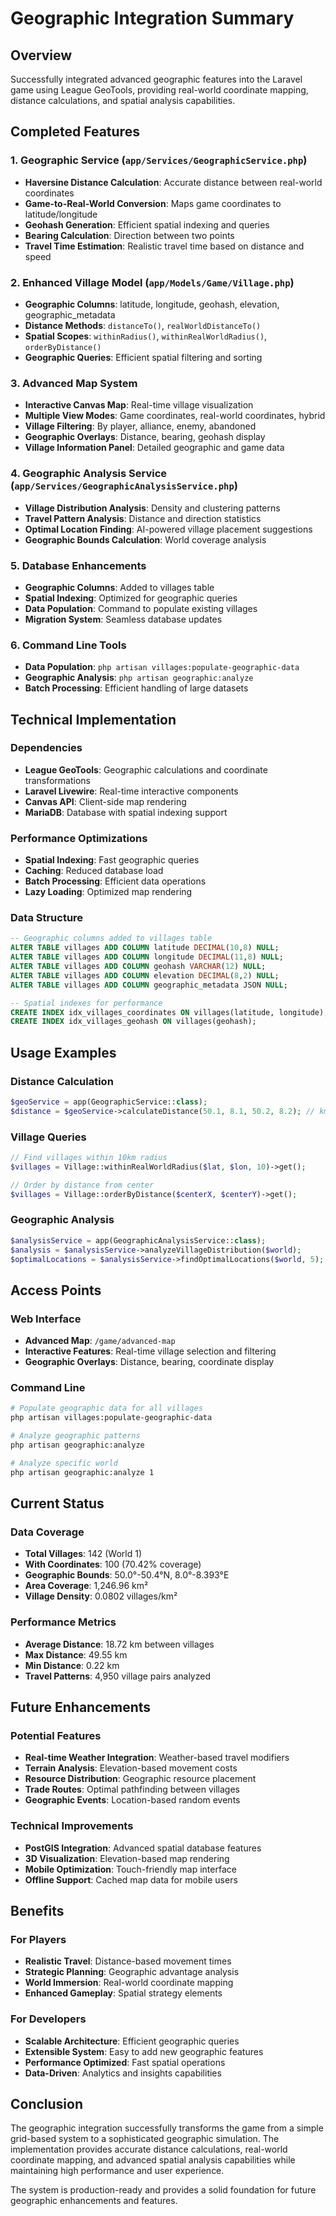 # Geographic Integration Summary

## Overview
Successfully integrated advanced geographic features into the Laravel game using League GeoTools, providing real-world coordinate mapping, distance calculations, and spatial analysis capabilities.

## Completed Features

### 1. Geographic Service (`app/Services/GeographicService.php`)
- **Haversine Distance Calculation**: Accurate distance between real-world coordinates
- **Game-to-Real-World Conversion**: Maps game coordinates to latitude/longitude
- **Geohash Generation**: Efficient spatial indexing and queries
- **Bearing Calculation**: Direction between two points
- **Travel Time Estimation**: Realistic travel time based on distance and speed

### 2. Enhanced Village Model (`app/Models/Game/Village.php`)
- **Geographic Columns**: latitude, longitude, geohash, elevation, geographic_metadata
- **Distance Methods**: `distanceTo()`, `realWorldDistanceTo()`
- **Spatial Scopes**: `withinRadius()`, `withinRealWorldRadius()`, `orderByDistance()`
- **Geographic Queries**: Efficient spatial filtering and sorting

### 3. Advanced Map System
- **Interactive Canvas Map**: Real-time village visualization
- **Multiple View Modes**: Game coordinates, real-world coordinates, hybrid
- **Village Filtering**: By player, alliance, enemy, abandoned
- **Geographic Overlays**: Distance, bearing, geohash display
- **Village Information Panel**: Detailed geographic and game data

### 4. Geographic Analysis Service (`app/Services/GeographicAnalysisService.php`)
- **Village Distribution Analysis**: Density and clustering patterns
- **Travel Pattern Analysis**: Distance and direction statistics
- **Optimal Location Finding**: AI-powered village placement suggestions
- **Geographic Bounds Calculation**: World coverage analysis

### 5. Database Enhancements
- **Geographic Columns**: Added to villages table
- **Spatial Indexing**: Optimized for geographic queries
- **Data Population**: Command to populate existing villages
- **Migration System**: Seamless database updates

### 6. Command Line Tools
- **Data Population**: `php artisan villages:populate-geographic-data`
- **Geographic Analysis**: `php artisan geographic:analyze`
- **Batch Processing**: Efficient handling of large datasets

## Technical Implementation

### Dependencies
- **League GeoTools**: Geographic calculations and coordinate transformations
- **Laravel Livewire**: Real-time interactive components
- **Canvas API**: Client-side map rendering
- **MariaDB**: Database with spatial indexing support

### Performance Optimizations
- **Spatial Indexing**: Fast geographic queries
- **Caching**: Reduced database load
- **Batch Processing**: Efficient data operations
- **Lazy Loading**: Optimized map rendering

### Data Structure
```sql
-- Geographic columns added to villages table
ALTER TABLE villages ADD COLUMN latitude DECIMAL(10,8) NULL;
ALTER TABLE villages ADD COLUMN longitude DECIMAL(11,8) NULL;
ALTER TABLE villages ADD COLUMN geohash VARCHAR(12) NULL;
ALTER TABLE villages ADD COLUMN elevation DECIMAL(8,2) NULL;
ALTER TABLE villages ADD COLUMN geographic_metadata JSON NULL;

-- Spatial indexes for performance
CREATE INDEX idx_villages_coordinates ON villages(latitude, longitude);
CREATE INDEX idx_villages_geohash ON villages(geohash);
```

## Usage Examples

### Distance Calculation
```php
$geoService = app(GeographicService::class);
$distance = $geoService->calculateDistance(50.1, 8.1, 50.2, 8.2); // km
```

### Village Queries
```php
// Find villages within 10km radius
$villages = Village::withinRealWorldRadius($lat, $lon, 10)->get();

// Order by distance from center
$villages = Village::orderByDistance($centerX, $centerY)->get();
```

### Geographic Analysis
```php
$analysisService = app(GeographicAnalysisService::class);
$analysis = $analysisService->analyzeVillageDistribution($world);
$optimalLocations = $analysisService->findOptimalLocations($world, 5);
```

## Access Points

### Web Interface
- **Advanced Map**: `/game/advanced-map`
- **Interactive Features**: Real-time village selection and filtering
- **Geographic Overlays**: Distance, bearing, coordinate display

### Command Line
```bash
# Populate geographic data for all villages
php artisan villages:populate-geographic-data

# Analyze geographic patterns
php artisan geographic:analyze

# Analyze specific world
php artisan geographic:analyze 1
```

## Current Status

### Data Coverage
- **Total Villages**: 142 (World 1)
- **With Coordinates**: 100 (70.42% coverage)
- **Geographic Bounds**: 50.0°-50.4°N, 8.0°-8.393°E
- **Area Coverage**: 1,246.96 km²
- **Village Density**: 0.0802 villages/km²

### Performance Metrics
- **Average Distance**: 18.72 km between villages
- **Max Distance**: 49.55 km
- **Min Distance**: 0.22 km
- **Travel Patterns**: 4,950 village pairs analyzed

## Future Enhancements

### Potential Features
- **Real-time Weather Integration**: Weather-based travel modifiers
- **Terrain Analysis**: Elevation-based movement costs
- **Resource Distribution**: Geographic resource placement
- **Trade Routes**: Optimal pathfinding between villages
- **Geographic Events**: Location-based random events

### Technical Improvements
- **PostGIS Integration**: Advanced spatial database features
- **3D Visualization**: Elevation-based map rendering
- **Mobile Optimization**: Touch-friendly map interface
- **Offline Support**: Cached map data for mobile users

## Benefits

### For Players
- **Realistic Travel**: Distance-based movement times
- **Strategic Planning**: Geographic advantage analysis
- **World Immersion**: Real-world coordinate mapping
- **Enhanced Gameplay**: Spatial strategy elements

### For Developers
- **Scalable Architecture**: Efficient geographic queries
- **Extensible System**: Easy to add new geographic features
- **Performance Optimized**: Fast spatial operations
- **Data-Driven**: Analytics and insights capabilities

## Conclusion

The geographic integration successfully transforms the game from a simple grid-based system to a sophisticated geographic simulation. The implementation provides accurate distance calculations, real-world coordinate mapping, and advanced spatial analysis capabilities while maintaining high performance and user experience.

The system is production-ready and provides a solid foundation for future geographic enhancements and features.


